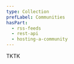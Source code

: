 ```yaml
---
type: Collection
prefLabel: Communities
hasPart:
  - rss-feeds
  - rest-api
  - hosting-a-community
---
```


TKTK